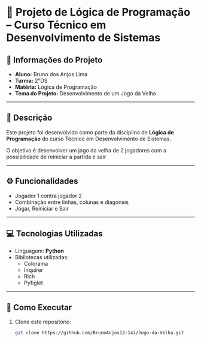 # 📘 Projeto de Lógica de Programação – Curso Técnico em Desenvolvimento de Sistemas  

## 📌 Informações do Projeto  
- **Aluno:** Bruno dos Anjos Lima
- **Turma:** 2°DS 
- **Matéria:** Lógica de Programação  
- **Tema do Projeto:** Desenvolvimento de um Jogo da Velha

---

## 📝 Descrição  
Este projeto foi desenvolvido como parte da disciplina de **Lógica de Programação** do curso Técnico em Desenvolvimento de Sistemas.  

O objetivo é desenvolver um jogo da velha de 2 jogadores com a possibilidade de reiniciar a partida e sair

---

## ⚙️ Funcionalidades  
- Jogador 1 contra jogador 2
- Combinação entre linhas, colunas e diagonais
- Jogar, Reiniciar e Sair

---

## 💻 Tecnologias Utilizadas  
- Linguagem: **Python**  
- Bibliotecas utilizadas:  
  - Colorama  
  - Inquirer
  - Rich
  - Pyfiglet

---

## 🚀 Como Executar  
1. Clone este repositório:  
   ```bash
   git clone https://github.com/BrunoAnjos12-14i/Jogo-da-Velha.git
